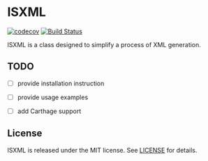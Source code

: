 # ISXML
[![codecov](https://codecov.io/gh/ilyashvedikov/ISXML/branch/master/graph/badge.svg)](https://codecov.io/gh/ilyashvedikov/ISXML)
[![Build Status](https://travis-ci.org/ilyashvedikov/ISXML.svg?branch=master)](https://travis-ci.org/ilyashvedikov/ISXML)

ISXML is a class designed to simplify a process of XML generation.


## TODO
- [ ] provide installation instruction
- [ ] provide usage examples
- [ ] add Carthage support 


## License
ISXML is released under the MIT license. See [LICENSE](https://github.com/ilyashvedikov/ISXML/blob/master/LICENSE) for details.